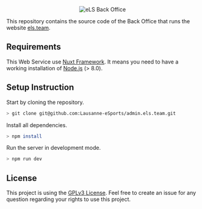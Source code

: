 <p align="center">
  <img src="https://user-images.githubusercontent.com/2793951/50858497-d74ee100-1390-11e9-9971-979fb02adddb.jpg" alt="eLS Back Office">
</p>

This repository contains the source code of the Back Office that runs the website [els.team](https://els.team).

## Requirements

This Web Service use [Nuxt Framework](https://nuxtjs.org/). It means you need to have a working installation of [Node.js](https://nodejs.org/en/) (> 8.0).

## Setup Instruction

Start by cloning the repository.

```bash
> git clone git@github.com:Lausanne-eSports/admin.els.team.git
```

Install all dependencies.

```bash
> npm install
```

Run the server in development mode.

```bash
> npm run dev
```

## License

This project is using the [GPLv3 License](https://choosealicense.com/licenses/gpl-3.0/).
Feel free to create an issue for any question regarding your rights to use this project.
